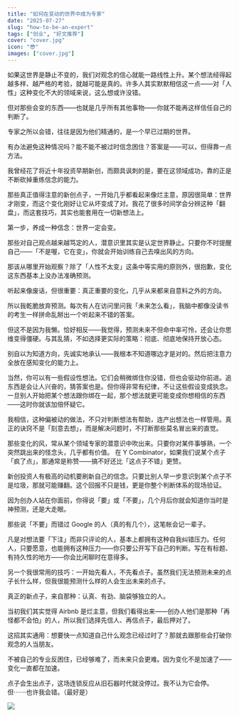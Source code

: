 ```yaml
---
title: "如何在变动的世界中成为专家"
date: "2025-07-27"
slug: "how-to-be-an-expert"
tags: ["创业", "好文推荐"]
cover: "cover.jpg"
icon: "😎"
images: ["cover.jpg"]
---
```

如果这世界是静止不变的，我们对观念的信心就能一路线性上升。某个想法经得起越多样、越严格的考验，就越可能是真的。许多人其实默默相信这一点——对「人性」这种变化不大的领域来说，这么想或许没错。



但对那些会变的东西——也就是几乎所有其他事物——你就不能再这样信任自己的判断了。



专家之所以会错，往往是因为他们精通的，是一个早已过期的世界。



有办法避免这种情况吗？能不能不被过时信念困住？答案是——可以，但得靠一点方法。



我曾经花了将近十年投资早期新创，而颇具讽刺的是，要在这领域成功，靠的正是不断砍掉重练信念的能力。



那些真正值得注意的新创点子，一开始几乎都看起来像烂主意，原因很简单：世界才刚变，而这个变化刚好让它从坏变成了对。我花了很多时间学会分辨这种「翻盘」，而这套技巧，其实也能套用在一切新想法上。



第一步，养成一种信念：世界一定会变。



那些对自己观点越来越笃定的人，潜意识里其实是认定世界静止。只要你不时提醒自己——「不是喔，它在变」，你就会开始训练自己去嗅出风的方向。



那该从哪里开始观察？除了「人性不太变」这条中等实用的原则外，很抱歉，变化这东西基本上没办法准确预测。



听起来像废话，但很重要：真正重要的变化，几乎从来都来自意料之外的方向。



所以我乾脆放弃预测。每次有人在访问里问我「未来怎么看」，我脑中都像没读书的考生一样拼命乱掰出一个听起来不错的答案。



但这不是因为我懒。恰好相反——我觉得，预测未来不但命中率可怜，还会让你思维变得僵硬。与其乱猜，不如选择更实际的策略：彻底、彻底地保持开放心态。



别自以为知道方向，先诚实地承认——我根本不知道哪边才是对的。然后把注意力全放在感知变化的能力上。



当然，你可以有一些假设性想法。它们会稍微绑住你没错，但也会驱动你前进。追东西是会让人兴奋的，猜答案也是。但你得非常有纪律，不让这些假设变成执念。
一旦别人开始把某个想法跟你绑在一起，那个想法就更可能变成你想相信的东西——这时你就该加倍怀疑它。



我相信，这种偏被动的做法，不只对判断想法有帮助，连产出想法也一样管用。真正的诀窍不是「刻意去想」，而是解决问题时，不打断那些莫名冒出来的直觉。



那些变化的风，常从某个领域专家的潜意识中吹出来。只要你对某件事够熟，一个突然跳出来的怪念头，几乎都有价值。
在 Y Combinator，如果我们说某个点子「疯了点」，那通常是称赞——搞不好还比「这点子不错」更赞。



新创投资人有极高的动机要刷新自己的信念。只要比别人早一步意识到某个点子不是垃圾，那就可能赚翻。这个回报不只是钱，更是你整个判断体系的现场验证。



因为创办人站在你面前，你得说「要」或「不要」，几个月后你就会知道你当时是神预测，还是大走眼。



那些说「不要」而错过 Google 的人（真的有几个），这笔帐会记一辈子。



凡是对想法要「下注」而非只评论的人，基本上都拥有这种自我纠错压力。任何人，只要愿意，也能拥有这种压力——你只要公开写下自己的判断。写在有标题、有持久性的地方——你会比闲聊时在意得多。



另一个我很常用的技巧：一开始先看人，不先看点子。虽然我们无法预测未来的点子长什么样，但我很能预测什么样的人会生出未来的点子。



真正的新点子，来自那种：认真、有劲、脑袋够独立的人。



当初我们其实觉得 Airbnb 是烂主意，但我们看得出来——创办人他们是那种「再怪都不会怕」的人，所以我们选择先信人、再信点子，最后押对了。



这招其实通用：想要快一点知道自己什么观念已经过时了？那就去跟那些会打破你观念的人当朋友。



不被自己的专业反困住，已经够难了，而未来只会更难。因为变化不是加速了——变化一直都在加速。



点子会生出点子，这场连锁反应从旧石器时代就没停过。我不认为它会停。
但⋯⋯也许我会错。（最好是）




![](https://prod-files-secure.s3.us-west-2.amazonaws.com/112d0858-5090-4d34-a606-b75eb8d65fd2/46476355-9cf3-4e99-9b7a-3531bc426380/1000202064.png?X-Amz-Algorithm=AWS4-HMAC-SHA256&X-Amz-Content-Sha256=UNSIGNED-PAYLOAD&X-Amz-Credential=ASIAZI2LB466VFF56BAV%2F20251030%2Fus-west-2%2Fs3%2Faws4_request&X-Amz-Date=20251030T173404Z&X-Amz-Expires=3600&X-Amz-Security-Token=IQoJb3JpZ2luX2VjEDgaCXVzLXdlc3QtMiJGMEQCIBq7Kohbx%2BJto4JSyR6qCQPO%2FeOY3pnmXIuSr1UBRRC%2BAiBtekNUENM9Ofx2j4IRXJOI7GZQpUAGGNIa4UKPVUKgCiqIBAjx%2F%2F%2F%2F%2F%2F%2F%2F%2F%2F8BEAAaDDYzNzQyMzE4MzgwNSIMy%2FRhdTdOmD9TFE6BKtwDmEk0ZvFR8RcDshGVpq2B3u91iIG%2Fi4Dun4DYZ1DIFBC03G%2BwkJkQNSjOQk9hjsBrmOljpP83wrK%2FeV2xg6D6zv31DVpiCSGIYoqWoAwRomqCkCoScK12qS4QDNGdcM0JxJo%2FB8JfzYdaMIWyuIf2kxwirCD20lvNKIIOux09yoYZe5SJkObb9D8LA1fBooAJp%2BeGsDsXXiZgocmN4sJQe0dUuUfUpqQ0LAZjEAPb9c3IO7XMnIbWoSEaqXRNP2jKi470YoG64m6LhPeU2FNoTnb5j%2BH1AyynTaqYJ8ujyBaxwf58wFVwDrSDXj0jn79Gk8nQiwKS5Bmc%2B1%2BXQ5VpoEnV35SgjTfxVRTwacyfbvfLOY%2BXCiDVHz4SedRw8TouE1pK4WrKUdw3xZbOTsYL1vC%2Bj40TG5iOMnMMmtYAGKiPLgRia74meN3isrBjYv2%2B51AFv824IldeV6vwpkY7%2BNW5anwKKpr2b56mplxZYGqOMJt997r1S3Ceg9q4k47d3gF7OaR1i1mIwKIZbO8oWulVs%2Bu7Mx2j%2BamZJwcn1B93zeRTtk2w4YL9KToqPsSHeyinE9tgEZBnkQV5yp3lf8eWEjXET%2FKogxVw3mclO7Ma1FGy6PjifJhWxckwpZuOyAY6pgFdn6Pt1t4WOv5ggGnf7dFv1aKgNrDXcqSDN%2F8PYU7KuffZUNB8cD4CgVhJ9w2RI%2BN4QmA9klbZOQdK%2FLQJIp0q6fQTUCZDmz8B6yU%2FWwoECrpLo2uhZIoZ5aYLWn64CzW6fySCE3lK9Rk%2F8rJSC9E%2FjQ3ZqvKfJxID4COxBat2O6NuW6IG52XiCBk3Y7C24XrUQJc7q8nJQm3nzX3d3rdqMNIAr89D&X-Amz-Signature=9d0f4c4a2c3dce31e09af8ec535814fe53a5261269ecd577439188f78e66f4a2&X-Amz-SignedHeaders=host&x-amz-checksum-mode=ENABLED&x-id=GetObject)

